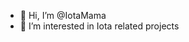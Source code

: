 - 👋 Hi, I’m @IotaMama
- 👀 I’m interested in Iota related projects
<!---
- 🌱 I’m currently learning 
- 💞️ I’m looking to collaborate on ...
- 📫 How to reach me ...
--->
<!---
IotaMama/IotaMama is a ✨ special ✨ repository because its `README.md` (this file) appears on your GitHub profile.
You can click the Preview link to take a look at your changes.
--->
